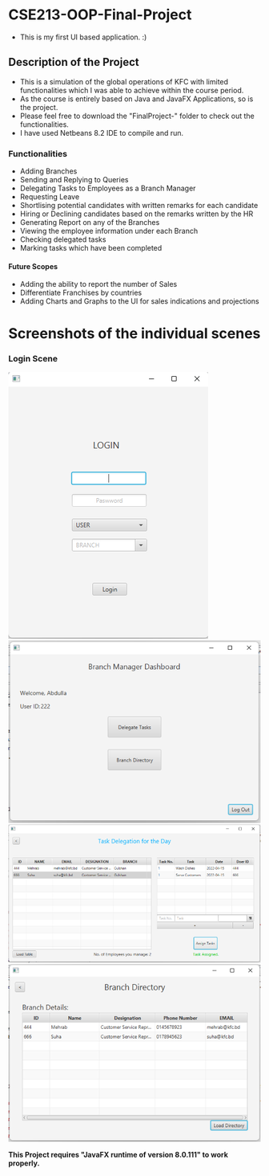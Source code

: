 # CSE213-OOP-Final-Project
+ This is my first UI based application. :)
## Description of the Project
+ This is a simulation of the global operations of KFC with limited functionalities which I was able to achieve within the course period.
+ As the course is entirely based on Java and JavaFX Applications, so is the project.
+ Please feel free to download the "FinalProject-" folder to check out the functionalities.
+ I have used Netbeans 8.2 IDE to compile and run.
### Functionalities
+ Adding Branches
+ Sending and Replying to Queries
+ Delegating Tasks to Employees as a Branch Manager
+ Requesting Leave
+ Shortlising potential candidates with written remarks for each candidate
+ Hiring or Declining candidates based on the remarks written by the HR
+ Generating Report on any of the Branches
+ Viewing the employee information under each Branch
+ Checking delegated tasks
+ Marking tasks which have been completed
#### Future Scopes
+ Adding the ability to report the number of Sales
+ Differentiate Franchises by countries
+ Adding Charts and Graphs to the UI for sales indications and projections

# Screenshots of the individual scenes
### Login Scene
![alt text](https://github.com/ishraqfatin/CSE213-OOP/blob/main/ProjectScreenshots/LoginScene.png)
![alt text](https://github.com/ishraqfatin/CSE213-OOP/blob/main/ProjectScreenshots/BranchManagerDashboard.png)
![alt text](https://github.com/ishraqfatin/CSE213-OOP/blob/main/ProjectScreenshots/TaskDelegationScene.png)
![alt text](https://github.com/ishraqfatin/CSE213-OOP/blob/main/ProjectScreenshots/BranchDirectoryScene.png)

























**This Project requires "JavaFX runtime of version 8.0.111" to work properly.**
